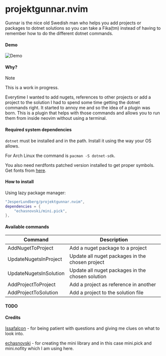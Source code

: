 # projektgunnar.nvim

Gunnar is the nice old Swedish man who helps you add projects or packages to dotnet solutions so you can take a Fika(tm) instead of having to remember how to do the different dotnet commands.

#### Demo

![Demo](https://github.com/JesperLundberg/projektgunnar.nvim/assets/4082519/827ac4be-9e47-42bd-a015-88e08d3a1f4a)

#### Why?

> [!NOTE]
> This is a work in progress.

Everytime I wanted to add nugets, references to other projects or add a project to the solution I had to spend some time getting the dotnet commands right. It started to annoy me and so the idea of a plugin was born. This is a plugin that helps with those commands and allows you to run them from inside neovim without using a terminal.

#### Required system dependencies

`dotnet` must be installed and in the path.
Install it using the way your OS allows.

For Arch Linux the command is `pacman -S dotnet-sdk`.

You also need nerdfonts patched version installed to get proper symbols.
Get fonts from [here](https://github.com/ryanoasis/nerd-fonts).

#### How to install

Using lazy package manager:

```lua
"JesperLundberg/projektgunnar.nvim",
dependencies = {
    "echasnovski/mini.pick",
},
```

#### Available commands

| Command                | Description                                      |
| ---------------------- | ------------------------------------------------ |
| AddNugetToProject      | Add a nuget package to a project                 |
| UpdateNugetsInProject  | Update all nuget packages in the chosen project  |
| UpdateNugetsInSolution | Update all nuget packages in the chosen solution |
| AddProjectToProject    | Add a project as reference in another            |
| AddProjectToSolution   | Add a project to the solution file               |

#### TODO

#### Credits

[Issafalcon](https://github.com/Issafalcon/) - for being patient with questions and giving me clues on what to look into.

[echasnovski](https://github.com/echasnovski) - for creating the mini library and in this case mini.pick and mini.nofity which I am using here.
